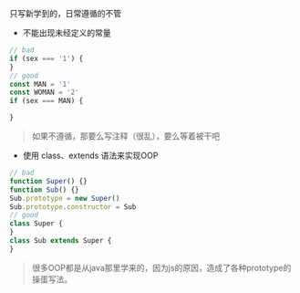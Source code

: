 只写新学到的，日常遵循的不管

+ 不能出现未经定义的常量
```js
// bad
if (sex === '1') {
}
// good
const MAN = '1'
const WOMAN = '2'
if (sex === MAN) {

}
```
> 如果不遵循，那要么写注释（很乱），要么等着被干吧

+ 使用 class、extends 语法来实现OOP
```js
// bad
function Super() {}
function Sub() {}
Sub.prototype = new Super()
Sub.prototype.constructor = Sub
// good
class Super {
}
class Sub extends Super {
}
```
> 很多OOP都是从java那里学来的，因为js的原因，造成了各种prototype的操蛋写法。